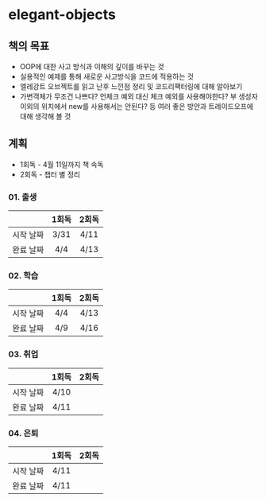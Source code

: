 # elegant-objects

## 책의 목표
- OOP에 대한 사고 방식과 이해의 깊이를 바꾸는 것
- 실용적인 예제를 통해 새로운 사고방식을 코드에 적용하는 것
- 엘레강트 오브젝트를 읽고 난후 느낀점 정리 및 코드리팩터링에 대해 알아보기
- 가변객체가 무조건 나쁘다? 언체크 예외 대신 체크 예외를 사용해야한다? 부 생성자 이외의 위치에서 new를 사용해서는 안된다? 등 여러 좋은 방안과 트레이드오프에 대해 생각해 볼 것

## 계획
- 1회독 - 4월 11일까지 책 속독
- 2회독 - 챕터 별 정리

### 01. 출생
||1회독|2회독|
|:---:|:---:|:---:|
|시작 날짜|3/31|4/11|
|완료 날짜|4/4|4/13|

### 02. 학습
||1회독|2회독|
|:---:|:---:|:---:|
|시작 날짜|4/4|4/13|
|완료 날짜|4/9|4/16|

### 03. 취업
||1회독|2회독|
|:---:|:---:|:---:|
|시작 날짜|4/10||
|완료 날짜|4/11||

### 04. 은퇴
||1회독|2회독|
|:---:|:---:|:---:|
|시작 날짜|4/11||
|완료 날짜|4/11||
